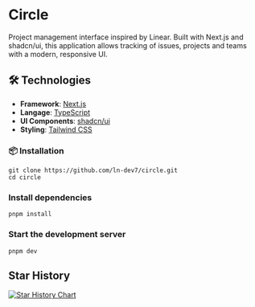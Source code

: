 # Circle

Project management interface inspired by Linear. Built with Next.js and shadcn/ui, this application allows tracking of issues, projects and teams with a modern, responsive UI.

## 🛠️ Technologies

- **Framework**: [Next.js](https://nextjs.org/)
- **Langage**: [TypeScript](https://www.typescriptlang.org/)
- **UI Components**: [shadcn/ui](https://ui.shadcn.com/)
- **Styling**: [Tailwind CSS](https://tailwindcss.com/)

### 📦 Installation

```shell
git clone https://github.com/ln-dev7/circle.git
cd circle
```

### Install dependencies

```shell
pnpm install
```

### Start the development server

```shell
pnpm dev
```

## Star History

<a href="https://www.star-history.com/#ln-dev7/circle&Date">
 <picture>
   <source media="(prefers-color-scheme: dark)" srcset="https://api.star-history.com/svg?repos=ln-dev7/circle&type=Date&theme=dark" />
   <source media="(prefers-color-scheme: light)" srcset="https://api.star-history.com/svg?repos=ln-dev7/circle&type=Date" />
   <img alt="Star History Chart" src="https://api.star-history.com/svg?repos=ln-dev7/circle&type=Date" />
 </picture>
</a>
